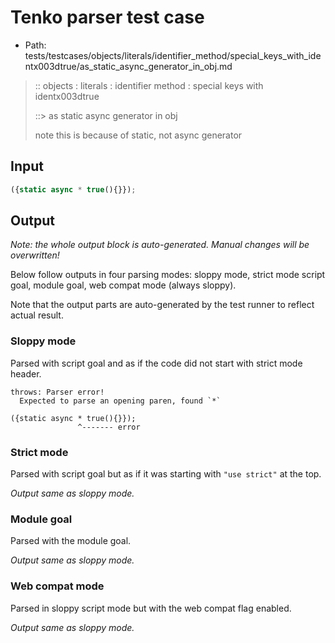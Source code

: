 # Tenko parser test case

- Path: tests/testcases/objects/literals/identifier_method/special_keys_with_identx003dtrue/as_static_async_generator_in_obj.md

> :: objects : literals : identifier method : special keys with identx003dtrue
>
> ::> as static async generator in obj
>
> note this is because of static, not async generator

## Input

`````js
({static async * true(){}});
`````

## Output

_Note: the whole output block is auto-generated. Manual changes will be overwritten!_

Below follow outputs in four parsing modes: sloppy mode, strict mode script goal, module goal, web compat mode (always sloppy).

Note that the output parts are auto-generated by the test runner to reflect actual result.

### Sloppy mode

Parsed with script goal and as if the code did not start with strict mode header.

`````
throws: Parser error!
  Expected to parse an opening paren, found `*`

({static async * true(){}});
               ^------- error
`````

### Strict mode

Parsed with script goal but as if it was starting with `"use strict"` at the top.

_Output same as sloppy mode._

### Module goal

Parsed with the module goal.

_Output same as sloppy mode._

### Web compat mode

Parsed in sloppy script mode but with the web compat flag enabled.

_Output same as sloppy mode._
